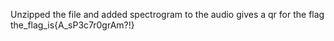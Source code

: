 Unzipped the file and added spectrogram to the audio gives a qr for the flag
the_flag_is{A_sP3c7r0grAm?!}
